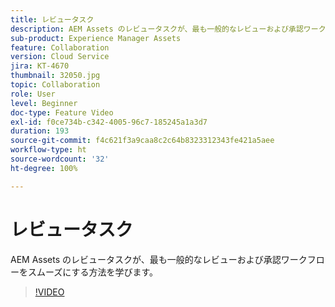 ```yaml
---
title: レビュータスク
description: AEM Assets のレビュータスクが、最も一般的なレビューおよび承認ワークフローをスムーズにする方法を学びます。
sub-product: Experience Manager Assets
feature: Collaboration
version: Cloud Service
jira: KT-4670
thumbnail: 32050.jpg
topic: Collaboration
role: User
level: Beginner
doc-type: Feature Video
exl-id: f0ce734b-c342-4005-96c7-185245a1a3d7
duration: 193
source-git-commit: f4c621f3a9caa8c2c64b8323312343fe421a5aee
workflow-type: ht
source-wordcount: '32'
ht-degree: 100%

---
```


# レビュータスク

AEM Assets のレビュータスクが、最も一般的なレビューおよび承認ワークフローをスムーズにする方法を学びます。

>[!VIDEO](https://video.tv.adobe.com/v/32050?quality=12&learn=on)
